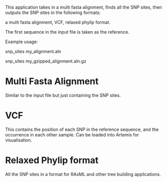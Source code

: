 This application takes in a multi fasta alignment, finds all the SNP sites, then outputs the SNP sites in the following formats:

a multi fasta alignment,
VCF, 
relaxed phylip format.

The first sequence in the input file is taken as the reference.

Example usage:

snp_sites my_alignment.aln

snp_sites my_gzipped_alignment.aln.gz


Multi Fasta Alignment
=====
Similar to the input file but just containing the SNP sites.

VCF
=====
This contains the position of each SNP in the reference sequence, and the occurrence in each other sample. Can be loaded into Artemis for visualisation.

Relaxed Phylip format
=====
All the SNP sites in a format for RAxML and other tree building applications.


